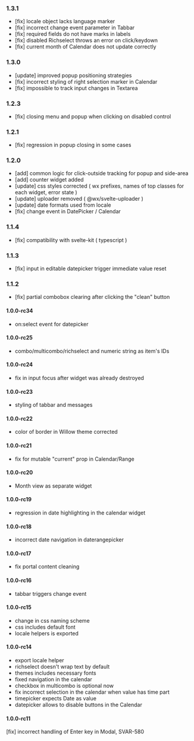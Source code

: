 ### 1.3.1

-   [fix] locale object lacks language marker
-   [fix] incorrect change event parameter in Tabbar
-   [fix] required fields do not have marks in labels
-   [fix] disabled Richselect throws an error on click/keydown
-   [fix] current month of Calendar does not update correctly

### 1.3.0

-   [update] improved popup positioning strategies
-   [fix] incorrect styling of right selection marker in Calendar
-   [fix] impossible to track input changes in Textarea

### 1.2.3

-   [fix] closing menu and popup when clicking on disabled control

### 1.2.1

-   [fix] regression in popup closing in some cases

### 1.2.0

-   [add] common logic for click-outside tracking for popup and side-area
-   [add] counter widget added
-   [update] css styles corrected ( wx prefixes, names of top classes for each widget, error state )
-   [update] uploader removed ( @wx/svelte-uploader )
-   [update] date formats used from locale
-   [fix] change event in DatePicker / Calendar

### 1.1.4

-   [fix] compatibility with svelte-kit ( typescript )

### 1.1.3

-   [fix] input in editable datepicker trigger immediate value reset

### 1.1.2

-   [fix] partial combobox clearing after clicking the "clean" button

#### 1.0.0-rc34

-   on:select event for datepicker

#### 1.0.0-rc25

-   combo/multicombo/richselect and numeric string as item's IDs

#### 1.0.0-rc24

-   fix in input focus after widget was already destroyed

#### 1.0.0-rc23

-   styling of tabbar and messages

#### 1.0.0-rc22

-   color of border in Willow theme corrected

#### 1.0.0-rc21

-   fix for mutable "current" prop in Calendar/Range

#### 1.0.0-rc20

-   Month view as separate widget

#### 1.0.0-rc19

-   regression in date highlighting in the calendar widget

#### 1.0.0-rc18

-   incorrect date navigation in daterangepicker

#### 1.0.0-rc17

-   fix portal content cleaning

#### 1.0.0-rc16

-   tabbar triggers change event

#### 1.0.0-rc15

-   change in css naming scheme
-   css includes default font
-   locale helpers is exported

#### 1.0.0-rc14

-   export locale helper
-   richselect doesn't wrap text by default
-   themes includes necessary fonts
-   fixed navigation in the calendar
-   checkbox in multicombo is optional now
-   fix incorrect selection in the calendar when value has time part
-   timepicker expects Date as value
-   datepicker allows to disable buttons in the Calendar

#### 1.0.0-rc11

[fix] incorrect handling of Enter key in Modal, SVAR-580
